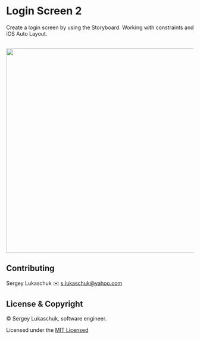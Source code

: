 # Login Screen 2
Create a login screen by using the Storyboard. Working with constraints and iOS Auto Layout. 

<br><img src="https://github.com/lgreydev/LoginScreen-2/blob/main/Screenshots/001.jpg" width="550"><br>


## Contributing
Sergey Lukaschuk ✉️ s.lukaschuk@yahoo.com

## License & Copyright
© Sergey Lukaschuk, software engineer.

Licensed under the [MIT Licensed](https://github.com/lgreydev/LoginScreen-2/blob/main/License)

